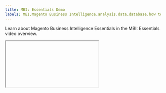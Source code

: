 ```yaml
---
title: MBI: Essentials Demo
labels: MBI,Magento Business Intelligence,analysis,data,database,how to,mbi-api-migration,reports
---
```


Learn about Magento Business Intelligence Essentials in the MBI: Essentials video overview.

<iframe></iframe>